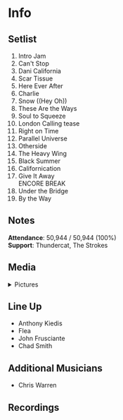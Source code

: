 # Info

## Setlist

1. Intro Jam
2. Can't Stop
3. Dani California
4. Scar Tissue
5. Here Ever After
6. Charlie
7. Snow ((Hey Oh))
8. These Are the Ways
9. Soul to Squeeze
10. London Calling tease
11. Right on Time
12. Parallel Universe
13. Otherside
14. The Heavy Wing
15. Black Summer
16. Californication
17. Give It Away
<br>ENCORE BREAK
18. Under the Bridge
19. By the Way

## Notes

**Attendance**: 50,944 / 50,944 (100%)
<br>
**Support**: Thundercat, The Strokes

## Media 

<details>
  <summary>Pictures</summary>
  <!--<img alt="Setlist" title="Setlist" src="_.jpg" height="200" />-->
</details>

## Line Up

* Anthony Kiedis
* Flea
* John Frusciante
* Chad Smith

## Additional Musicians

* Chris Warren

## Recordings
